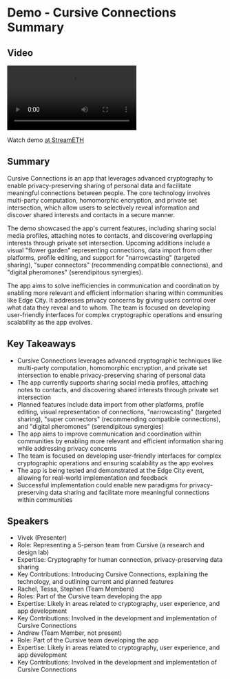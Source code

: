 # Demo - Cursive Connections Summary

## Video
<video controls>
<source src="https://vod-cdn.lp-playback.studio/raw/jxf4iblf6wlsyor6526t4tcmtmqa/catalyst-vod-com/hls/c94cotu67uy05vb4/index.m3u8" type="application/x-mpegURL">
  Your browser does not support the video tag.
</video>

Watch demo [at StreamETH](https://streameth.org/edge_city/watch?session=670ca3702f3849fecfbaa706)

## Summary
Cursive Connections is an app that leverages advanced cryptography to enable privacy-preserving sharing of personal data and facilitate meaningful connections between people. The core technology involves multi-party computation, homomorphic encryption, and private set intersection, which allow users to selectively reveal information and discover shared interests and contacts in a secure manner.

The demo showcased the app's current features, including sharing social media profiles, attaching notes to contacts, and discovering overlapping interests through private set intersection. Upcoming additions include a visual "flower garden" representing connections, data import from other platforms, profile editing, and support for "narrowcasting" (targeted sharing), "super connectors" (recommending compatible connections), and "digital pheromones" (serendipitous synergies).

The app aims to solve inefficiencies in communication and coordination by enabling more relevant and efficient information sharing within communities like Edge City. It addresses privacy concerns by giving users control over what data they reveal and to whom. The team is focused on developing user-friendly interfaces for complex cryptographic operations and ensuring scalability as the app evolves.

## Key Takeaways
- Cursive Connections leverages advanced cryptographic techniques like multi-party computation, homomorphic encryption, and private set intersection to enable privacy-preserving sharing of personal data
- The app currently supports sharing social media profiles, attaching notes to contacts, and discovering shared interests through private set intersection
- Planned features include data import from other platforms, profile editing, visual representation of connections, "narrowcasting" (targeted sharing), "super connectors" (recommending compatible connections), and "digital pheromones" (serendipitous synergies)
- The app aims to improve communication and coordination within communities by enabling more relevant and efficient information sharing while addressing privacy concerns
- The team is focused on developing user-friendly interfaces for complex cryptographic operations and ensuring scalability as the app evolves
- The app is being tested and demonstrated at the Edge City event, allowing for real-world implementation and feedback
- Successful implementation could enable new paradigms for privacy-preserving data sharing and facilitate more meaningful connections within communities

## Speakers
- Vivek (Presenter)
- Role: Representing a 5-person team from Cursive (a research and design lab)
- Expertise: Cryptography for human connection, privacy-preserving data sharing
- Key Contributions: Introducing Cursive Connections, explaining the technology, and outlining current and planned features
- Rachel, Tessa, Stephen (Team Members)
- Roles: Part of the Cursive team developing the app
- Expertise: Likely in areas related to cryptography, user experience, and app development
- Key Contributions: Involved in the development and implementation of Cursive Connections
- Andrew (Team Member, not present)
- Role: Part of the Cursive team developing the app
- Expertise: Likely in areas related to cryptography, user experience, and app development
- Key Contributions: Involved in the development and implementation of Cursive Connections

